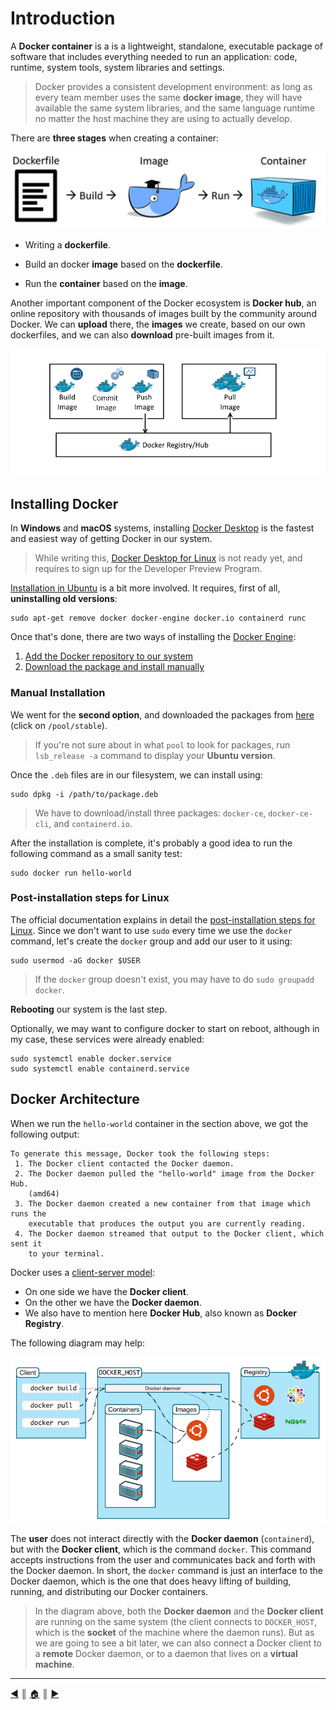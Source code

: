 # Introduction
A **Docker container** is a is a lightweight, standalone, executable package of software that includes everything needed to run an application: code, runtime, system tools, system libraries and settings.

> Docker provides a consistent development environment: as long as every team member uses the same **docker image**, they will have available the same system libraries, and the same language runtime no matter the host machine they are using to actually develop.

There are **three stages** when creating a container:

![bird's eye view](./images/docker.png)

* Writing a **dockerfile**.

* Build an docker **image** based on the **dockerfile**.

* Run the **container** based on the **image**.

Another important component of the Docker ecosystem is **Docker hub**, an online repository with thousands of images built by the community around Docker. We can **upload** there, the **images** we create, based on our own dockerfiles, and we can also **download** pre-built images from it.

![dockerhub](./images/dockerhub.png)

## Installing Docker
In **Windows** and **macOS** systems, installing [Docker Desktop](https://www.docker.com/products/docker-desktop) is the fastest and easiest way of getting Docker in our system.

> While writing this, [Docker Desktop for Linux](https://www.docker.com/blog/accelerating-new-features-in-docker-desktop/) is not ready yet, and requires to sign up for the Developer Preview Program.

[Installation in Ubuntu](https://docs.docker.com/engine/install/ubuntu) is a bit more involved. It requires, first of all, **uninstalling old versions**:
```
sudo apt-get remove docker docker-engine docker.io containerd runc
```

Once that's done, there are two ways of installing the [Docker Engine]():

1. [Add the Docker repository to our system](https://docs.docker.com/engine/install/ubuntu/#install-using-the-repository)
2. [Download the package and install manually](https://docs.docker.com/engine/install/ubuntu/#install-from-a-package)

### Manual Installation
We went for the **second option**, and downloaded the packages from [here](https://download.docker.com/linux/ubuntu/dists/) (click on `/pool/stable`).

> If you're not sure about in what `pool` to look for packages, run `lsb_release -a` command to display your **Ubuntu version**.

Once the `.deb` files are in our filesystem, we can install using:
```
sudo dpkg -i /path/to/package.deb
```

> We have to download/install three packages: `docker-ce`, `docker-ce-cli`, and `containerd.io`.

After the installation is complete, it's probably a good idea to run the following command as a small sanity test:
```
sudo docker run hello-world
```

### Post-installation steps for Linux
The official documentation explains in detail the [post-installation steps for Linux](https://docs.docker.com/engine/install/linux-postinstall/). Since we don't want to use `sudo` every time we use the `docker` command, let's create the `docker` group and add our user to it using:
```
sudo usermod -aG docker $USER
```

> If the `docker` group doesn't exist, you may have to do `sudo groupadd docker`.

**Rebooting** our system is the last step.

Optionally, we may want to configure docker to start on reboot, although in my case, these services were already enabled:
```
sudo systemctl enable docker.service
sudo systemctl enable containerd.service
```

## Docker Architecture
When we run the `hello-world` container in the section above, we got the following output:
```
To generate this message, Docker took the following steps:
 1. The Docker client contacted the Docker daemon.
 2. The Docker daemon pulled the "hello-world" image from the Docker Hub.
    (amd64)
 3. The Docker daemon created a new container from that image which runs the
    executable that produces the output you are currently reading.
 4. The Docker daemon streamed that output to the Docker client, which sent it
    to your terminal.
```

Docker uses a [client-server model](https://en.wikipedia.org/wiki/Client%E2%80%93server_model):

* On one side we have the **Docker client**.
* On the other we have the **Docker daemon**.
* We also have to mention here **Docker Hub**, also known as **Docker Registry**.

The following diagram may help:

![client-server model](./images/docker_architecture.png)

The **user** does not interact directly with the **Docker daemon** (`containerd`), but with the **Docker client**, which is the command `docker`. This command accepts instructions from the user and communicates back and forth with the Docker daemon. In short, the `docker` command is just an interface to the Docker daemon, which is the one that does heavy lifting of building, running, and distributing our Docker containers.

> In the diagram above, both the **Docker daemon** and the **Docker client** are running on the same system (the client connects to `DOCKER_HOST`, which is the **socket** of the machine where the daemon runs). But as we are going to see a bit later, we can also connect a Docker client to a **remote** Docker daemon, or to a daemon that lives on a **virtual machine**.

---
[:arrow_backward:][back] ║ [:house:][home] ║ [:arrow_forward:][next]

<!-- navigation -->
[home]: ../README.md
[back]: ../README.md
[next]: ./README/00_how_to_docker.md